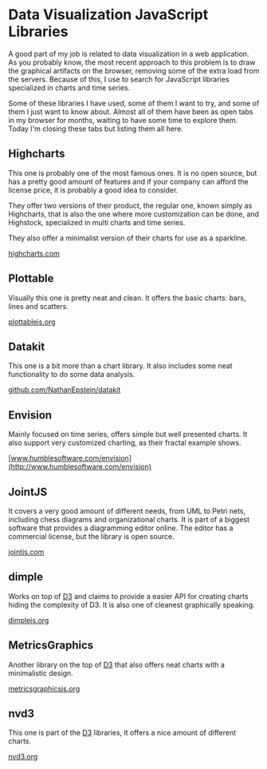 Data Visualization JavaScript Libraries
=======================================


A good part of my job is related to data visualization in a web application. As you probably know, the most recent approach to this problem is to draw the graphical artifacts on the browser, removing some of the extra load from the servers. Because of this, I use to search for JavaScript libraries specialized in charts and time series.

Some of these libraries I have used, some of them I want to try, and some of them I just want to know about. Almost all of them have been as open tabs in my browser for months, waiting to have some time to explore them. Today I'm closing these tabs but listing them all here.
 
## Highcharts

This one is probably one of the most famous ones. It is no open source, but has a pretty good amount of features and if your company can afford the license price, it is probably a good idea to consider.

They offer two versions of their product, the regular one, known simply as Highcharts, that is also the one where more customization can be done, and Highstock, specialized in multi charts and time series.
   
They also offer a minimalist version of their charts for use as a sparkline.

[highcharts.com](http://www.highcharts.com/)

 
## Plottable

Visually this one is pretty neat and clean. It offers the basic charts: bars, lines and scatters.

[plottablejs.org](http://plottablejs.org/)


## Datakit

This one is a bit more than a chart library. It also includes some neat functionality to do some data analysis.

[github.com/NathanEpstein/datakit](https://github.com/NathanEpstein/datakit)


## Envision

Mainly focused on time series, offers simple but well presented charts. It also support very customized charting, as their fractal example shows.

[www.humblesoftware.com/envision](http://www.humblesoftware.com/envision)


## JointJS

It covers a very good amount of different needs, from UML to Petri nets, including chess diagrams and organizational charts. It is part of a biggest software that provides a diagramming editor online. The editor has a commercial license, but the library is open source.

[jointjs.com](http://jointjs.com/)


## dimple

Works on top of [D3](http://d3js.org) and claims to provide a easier API for creating charts hiding the complexity of D3.
It is also one of cleanest graphically speaking.

[dimplejs.org](http://dimplejs.org/)


## MetricsGraphics

Another library on the top of [D3](http://d3js.org) that also offers neat charts with a minimalistic design.

[metricsgraphicsjs.org](http://metricsgraphicsjs.org/)


## nvd3

This one is part of the [D3](http://d3js.org) libraries, it offers a nice amount of different charts.

[nvd3.org](http://nvd3.org/)
